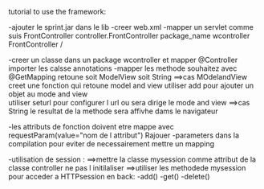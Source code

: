 tutorial to use the framework:

-ajouter le sprint.jar dans le lib 
-creer web.xml
-mapper un servlet comme suis 
<servlet>
    <servlet-name>FrontController</servlet-name>
    <servlet-class>controller.FrontController</servlet-class>
    <init-param>
        <param-name>package_name</param-name>
        <param-value>wcontroller</param-value>
    </init-param>
</servlet>
<servlet-mapping>
    <servlet-name>FrontController</servlet-name>
    <url-pattern>/</url-pattern>
</servlet-mapping>

-creer un classe dans un package wcontroller et mapper @Controller
importer les calsse annotations
-mapper les methode souhaitez avec @GetMapping retoune soit ModelView soit String
    ==>cas MOdelandView creet une fonction qui retoune model and view 
        utiliser add pour ajouter un objet au mode and view  
        utiliser seturl pour configurer l url ou sera dirige le mode and view
    ==>cas String 
        le resultat de la methode sera affivhe dams le navigateur


-les attributs de fonction doivent etre mappe avec requestParam(value="nom de l attribut") 
Rajouer -parameters dans la compilation pour eviter de necessairement mettre un mapping


-utilisation de session :
    ==>mettre la classe mysession comme attribut de la classe controller ne pas l initilaliser
    ==>utiliser les methodede mysession pour acceder a HTTPsession en back:
        -add()
        -get()
        -delete()